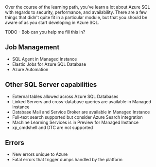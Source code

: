 Over the course of the learning path, you've learn a lot about Azure SQL with regards to security, performance, and availability. There are a few things that didn't quite fit in a particular module, but that you should be aware of as you start developing in Azure SQL.

TODO - Bob can you help me fill this in?

## Job Management
- SQL Agent in Managed Instance
- Elastic Jobs for Azure SQL Database
- Azure Automation

## Other SQL Server capabilities
- External tables allowed across Azure SQL Databases
- Linked Servers and cross-database queries are available in Managed Instance
- Database Mail and Service Broker are available in Managed Instance
- Full-text search supported but consider Azure Search integration
- Machine Learning Services is in Preview for Managed Instance
- xp_cmdshell and DTC are not supported

## Errors
- New errors unique to Azure
- Fatal errors that trigger dumps handled by the platform

